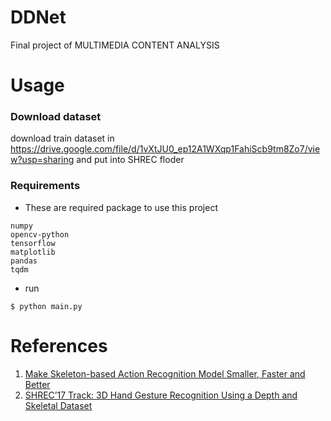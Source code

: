 # DDNet
Final project of MULTIMEDIA CONTENT ANALYSIS

# Usage
### Download dataset
download train dataset in https://drive.google.com/file/d/1vXtJU0_ep12A1WXqp1FahiScb9tm8Zo7/view?usp=sharing and put into SHREC floder
### Requirements
* These are required package to use this project
```
numpy
opencv-python
tensorflow
matplotlib
pandas
tqdm
```

* run
```
$ python main.py
```

# References
1. [Make Skeleton-based Action Recognition Model Smaller, Faster and Better](https://arxiv.org/pdf/1907.09658.pdf)
2. [SHREC’17 Track: 3D Hand Gesture Recognition Using a Depth and Skeletal Dataset](https://hal.archives-ouvertes.fr/hal-01563505/document)
